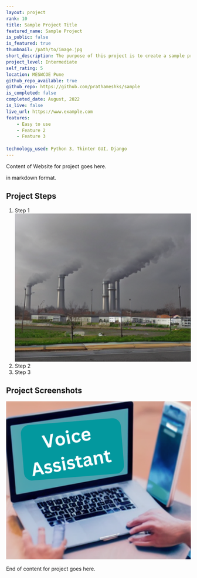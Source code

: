 ```yaml
---
layout: project
rank: 10
title: Sample Project Title
featured_name: Sample Project
is_public: false
is_featured: true
thumbnail: /path/to/image.jpg
short_description: The purpose of this project is to create a sample project
project_level: Intermediate
self_rating: 5
location: MESWCOE Pune
github_repo_available: true
github_repo: https://github.com/prathameshks/sample
is_completed: false
completed_date: August, 2022
is_live: false
live_url: https://www.example.com
features:
    - Easy to use
    - Feature 2
    - Feature 3

technology_used: Python 3, Tkinter GUI, Django
---
```


Content of Website for project goes here.

in markdown format.

## Project Steps

1. Step 1
![Screenshot 1](/img/projects/projects-1.png)
2. Step 2
3. Step 3

## Project Screenshots

![Screenshot 2](/img/projects/projects-2.png)

End of content for project goes here.